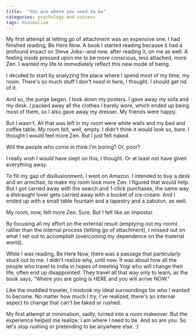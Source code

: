 ```yaml
---
title:  "You are where you need to be"
categories: psychology-and-success
tags: minimalism
--- 
```

My first attempt at letting go of attachment was an expensive one. I had finished reading, Be Here Now. A book I started reading because it had a profound impact on Steve Jobs--and now, after reading it, on me as well. A feeling inside pressed upon me to be more conscious, less attached, more Zen. I wanted my life to immediately reflect this new mode of being. 

I decided to start by analyzing the place where I spend most of my time, my room. There's so much stuff I don't *need* in here, I thought. I should get rid of it. 

And so, the purge began. I took down my posters. I gave away my sofa  and my desk. I packed away all the clothes I barely wore, which ended up being most of them, so I also gave away my dresser. My friends were happy. 

But I wasn't. All that was left in my room were white walls and my bed and coffee table. My room felt, well, empty. I didn't think it would look so, bare. I thought I would feel more Zen. But I just felt naked.   

Will the people who come in think I'm boring? Or, poor? 

I really wish I would have slept on this, I thought. Or at least not have given everything away.

To fill my gap of disillusionment, I went on Amazon. I intended to buy a desk and an armchair, to make my room look more Zen. I figured that would help. But I got carried away with the search and 1-click purchases, the same way a distraught lover gets carried away with a bucket of ice-cream. And I ended up with a small table fountain and a tapestry and a zabuton, as well. 

My room, now, felt more Zen. Sure. But I felt like an impostor. 

By focusing all my effort on the external result (emptying out my room) rather than the internal process (letting go of attachment), I missed out on what I set out to accomplish (overcoming my dependence on the material world).

While I was reading, Be Here Now, there was a passage that particularly stuck out to me. I didn't realize why, until now. It was about how all the people who travel to India in hopes of meeting Yogi who will change their life, often end up disappointed. They travel all that way only to learn, as the book says, "Where you are going is HERE and you will arrive NOW." 

Like the muddled traveler, I mistook my ideal surroundings for who I wanted to become. No matter how much I try, I've realized, there's an internal aspect to change that can't be faked or rushed. 

My first attempt at minimalism, sadly, turned into a room makeover. But the experience helped me realize: I am where I need to be. And so are you. So let's stop rushing or pretending to be anywhere else. :)











